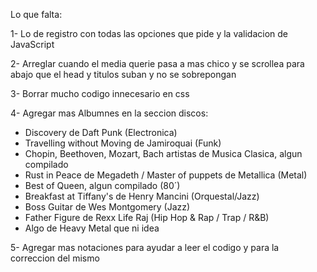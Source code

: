 Lo que falta:

1- Lo de registro con todas las opciones que pide y la validacion de JavaScript

2- Arreglar cuando el media querie pasa a mas chico y se scrollea para abajo que el head y titulos suban y no se sobrepongan

3- Borrar mucho codigo innecesario en css

4- Agregar mas Albumnes en la seccion discos:
*  Discovery de Daft Punk (Electronica)
*  Travelling without Moving de Jamiroquai (Funk)
*  Chopin, Beethoven, Mozart, Bach artistas de Musica Clasica, algun compilado
*  Rust in Peace de Megadeth / Master of puppets de Metallica (Metal)
*  Best of Queen, algun compilado (80´)
*  Breakfast at Tiffany's de Henry Mancini (Orquestal/Jazz)
*  Boss Guitar de Wes Montgomery (Jazz)
*  Father Figure de Rexx Life Raj (Hip Hop & Rap / Trap / R&B)
*  Algo de Heavy Metal que ni idea

5- Agregar mas notaciones para ayudar a leer el codigo y para la correccion del mismo
